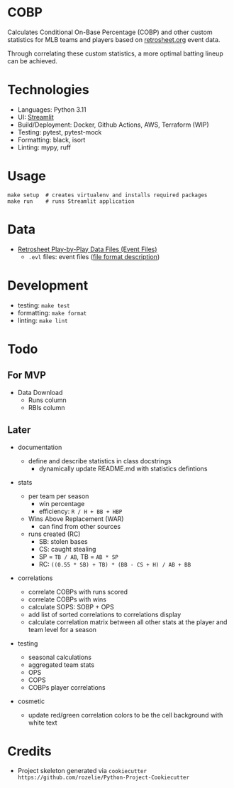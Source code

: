 # COBP
Calculates Conditional On-Base Percentage (COBP) and other custom statistics for MLB
teams and players based on [retrosheet.org](retrosheet.org) event data.

Through correlating these custom statistics, a more optimal batting lineup can be achieved.

# Technologies
- Languages: Python 3.11
- UI: [Streamlit](https://streamlit.io/)
- Build/Deployment: Docker, Github Actions, AWS, Terraform (WIP)
- Testing: pytest, pytest-mock
- Formatting: black, isort
- Linting: mypy, ruff

# Usage
```shell
make setup  # creates virtualenv and installs required packages
make run    # runs Streamlit application
```

# Data
- [Retrosheet Play-by-Play Data Files (Event Files)](https://www.retrosheet.org/game.htm)
  - `.evl` files: event files ([file format description](https://www.retrosheet.org/eventfile.htm))

# Development
- testing: `make test`
- formatting: `make format`
- linting: `make lint`

# Todo
## For MVP
- Data Download
  - Runs column
  - RBIs column

## Later
- documentation
  - define and describe statistics in class docstrings
    - dynamically update README.md with statistics defintions

- stats
  - per team per season
    - win percentage
    - efficiency: `R / H + BB + HBP`
  - Wins Above Replacement (WAR)
    - can find from other sources
  - runs created (RC)
    - SB: stolen bases
    - CS: caught stealing
    - SP = `TB / AB`, TB = `AB * SP`
    - RC: `((0.55 * SB) + TB) * (BB - CS + H) / AB + BB`
  
- correlations
  - correlate COBPs with runs scored
  - correlate COBPs with wins
  - calculate SOPS: SOBP + OPS
  - add list of sorted correlations to correlations display
  - calculate correlation matrix between all other stats at the player and team level for a season

- testing
  - seasonal calculations
  - aggregated team stats
  - OPS
  - COPS
  - COBPs player correlations

- cosmetic
  - update red/green correlation colors to be the cell background with white text

# Credits
- Project skeleton generated via `cookiecutter https://github.com/rozelie/Python-Project-Cookiecutter`
